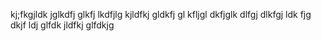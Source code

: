 kj;fkgjldk jglkdfj glkfj lkdfjlg kjldfkj gldkfj gl
kfljgl dkfjglk dlfgj dlkfgj ldk fjg
dkjf ldj glfdk jldfkj glfdkjg
<!-- nhgkdhgkjfhg kdjfhg k -->

